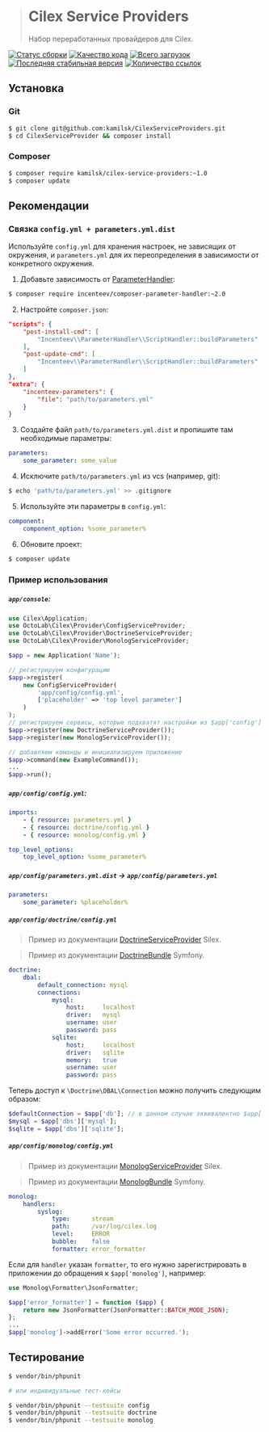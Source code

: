 > # Cilex Service Providers
>
> Набор переработанных провайдеров для Cilex.

[![Статус сборки](https://travis-ci.org/kamilsk/CilexServiceProviders.svg)](https://travis-ci.org/kamilsk/CilexServiceProviders)
[![Качество кода](https://insight.sensiolabs.com/projects/6832873c-92a3-4d6f-a748-e3068332a61a/mini.png)](https://insight.sensiolabs.com/projects/6832873c-92a3-4d6f-a748-e3068332a61a)
[![Всего загрузок](https://poser.pugx.org/kamilsk/cilex-service-providers/downloads.png)](https://packagist.org/packages/kamilsk/cilex-service-providers)
[![Последняя стабильная версия](https://poser.pugx.org/kamilsk/cilex-service-providers/v/stable.png)](https://packagist.org/packages/kamilsk/cilex-service-providers)
[![Количество ссылок](https://www.versioneye.com/php/kamilsk:cilex-service-providers/reference_badge.svg)](https://www.versioneye.com/php/kamilsk:cilex-service-providers/references)

## Установка

### Git

```bash
$ git clone git@github.com:kamilsk/CilexServiceProviders.git
$ cd CilexServiceProvider && composer install
```

### Composer

```bash
$ composer require kamilsk/cilex-service-providers:~1.0
$ composer update
```

## Рекомендации

### Связка `config.yml + parameters.yml.dist`

Используйте `config.yml` для хранения настроек, не зависящих от окружения, и `parameters.yml` для их переопределения
в зависимости от конкретного окружения.

1) Добавьте зависимость от [ParameterHandler](https://github.com/Incenteev/ParameterHandler):
```bash
$ composer require incenteev/composer-parameter-handler:~2.0
```
2) Настройте `composer.json`:
```json
"scripts": {
    "post-install-cmd": [
        "Incenteev\\ParameterHandler\\ScriptHandler::buildParameters"
    ],
    "post-update-cmd": [
        "Incenteev\\ParameterHandler\\ScriptHandler::buildParameters"
    ]
},
"extra": {
    "incenteev-parameters": {
        "file": "path/to/parameters.yml"
    }
}
```
3) Создайте файл `path/to/parameters.yml.dist` и пропишите там необходимые параметры:
```yaml
parameters:
    some_parameter: some_value
```
4) Исключите `path/to/parameters.yml` из vcs (например, git):
```bash
$ echo 'path/to/parameters.yml' >> .gitignore
```
5) Используйте эти параметры в `config.yml`:
```yaml
component:
    component_option: %some_parameter%
```
6) Обновите проект:
```bash
$ composer update
```

### Пример использования

##### `app/console`:

```php
use Cilex\Application;
use OctoLab\Cilex\Provider\ConfigServiceProvider;
use OctoLab\Cilex\Provider\DoctrineServiceProvider;
use OctoLab\Cilex\Provider\MonologServiceProvider;

$app = new Application('Name');

// регистрируем конфигурацию
$app->register(
    new ConfigServiceProvider(
        'app/config/config.yml',
        ['placeholder' => 'top level parameter']
    )
);
// регистрируем сервисы, которые подхватят настройки из $app['config']
$app->register(new DoctrineServiceProvider());
$app->register(new MonologServiceProvider());

// добавляем команды и инициализируем приложение
$app->command(new ExampleCommand());
...
$app->run();
```

##### `app/config/config.yml`:

```yaml
imports:
    - { resource: parameters.yml }
    - { resource: doctrine/config.yml }
    - { resource: monolog/config.yml }

top_level_options:
    top_level_option: %some_parameter%
```

##### `app/config/parameters.yml.dist` -> `app/config/parameters.yml`

```yaml
parameters:
    some_parameter: %placeholder%
```

##### `app/config/doctrine/config.yml`

> Пример из документации [DoctrineServiceProvider](http://silex.sensiolabs.org/doc/providers/doctrine.html) Silex.

> Пример из документации [DoctrineBundle](http://symfony.com/doc/current/reference/configuration/doctrine.html) Symfony.

```yaml
doctrine:
    dbal:
        default_connection: mysql
        connections:
            mysql:
                host:     localhost
                driver:   mysql
                username: user
                password: pass
            sqlite:
                host:     localhost
                driver:   sqlite
                memory:   true
                username: user
                password: pass
```

Теперь доступ к `\Doctrine\DBAL\Connection` можно получить следующим образом:

```php
$defaultConnection = $app['db']; // в данном случае эквивалентно $app['dbs']['mysql']
$mysql = $app['dbs']['mysql'];
$sqlite = $app['dbs']['sqlite'];
```

##### `app/config/monolog/config.yml`

> Пример из документации [MonologServiceProvider](http://silex.sensiolabs.org/doc/providers/monolog.html) Silex.

> Пример из документации [MonologBundle](http://symfony.com/doc/current/reference/configuration/monolog.html) Symfony.

```yaml
monolog:
    handlers:
        syslog:
            type:      stream
            path:      /var/log/cilex.log
            level:     ERROR
            bubble:    false
            formatter: error_formatter
```

Если для `handler` указан `formatter`, то его нужно зарегистрировать в приложении до обращения к `$app['monolog']`, например:

```php
use Monolog\Formatter\JsonFormatter;

$app['error_formatter'] = function ($app) {
    return new JsonFormatter(JsonFormatter::BATCH_MODE_JSON);
};
...
$app['monolog']->addError('Some error occurred.');
```

## Тестирование

```bash
$ vendor/bin/phpunit

# или индивидуальные тест-кейсы

$ vendor/bin/phpunit --testsuite config
$ vendor/bin/phpunit --testsuite doctrine
$ vendor/bin/phpunit --testsuite monolog
```
